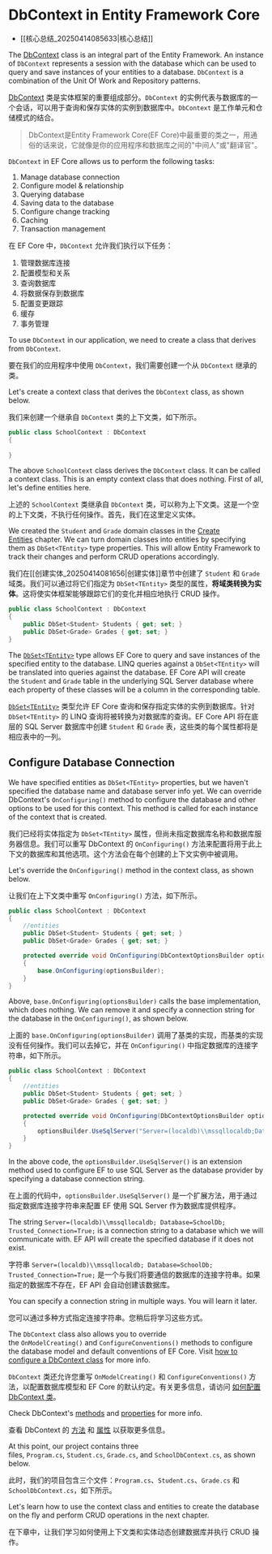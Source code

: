 # DbContext in Entity Framework Core

- [[核心总结_20250414085633|核心总结]]

The [DbContext](https://learn.microsoft.com/en-us/dotnet/api/microsoft.entityframeworkcore.dbcontext) class is an integral part of the Entity Framework. An instance of `DbContext` represents a session with the database which can be used to query and save instances of your entities to a database. `DbContext` is a combination of the Unit Of Work and Repository patterns.

[DbContext](https://learn.microsoft.com/en-us/dotnet/api/microsoft.entityframeworkcore.dbcontext) 类是实体框架的重要组成部分。`DbContext` 的实例代表与数据库的一个会话，可以用于查询和保存实体的实例到数据库中。`DbContext` 是工作单元和仓储模式的结合。

> DbContext是Entity Framework Core(EF Core)中最重要的类之一，用通俗的话来说，它就像是你的应用程序和数据库之间的"中间人"或"翻译官"。

`DbContext` in EF Core allows us to perform the following tasks:

1.  Manage database connection
2.  Configure model & relationship
3.  Querying database
4.  Saving data to the database
5.  Configure change tracking
6.  Caching
7.  Transaction management

在 EF Core 中，`DbContext` 允许我们执行以下任务：

1. 管理数据库连接
2. 配置模型和关系
3. 查询数据库
4. 将数据保存到数据库
5. 配置变更跟踪
6. 缓存
7. 事务管理

To use `DbContext` in our application, we need to create a class that derives from `DbContext`.

要在我们的应用程序中使用 `DbContext`，我们需要创建一个从 `DbContext` 继承的类。

Let's create a context class that derives the `DbContext` class, as shown below.

我们来创建一个继承自 `DbContext` 类的上下文类，如下所示。

```csharp
public class SchoolContext : DbContext
{   
  
} 

```

The above `SchoolContext` class derives the `DbContext` class. It can be called a context class. This is an empty context class that does nothing. First of all, let's define entities here.

上述的 `SchoolContext` 类继承自 `DbContext` 类，可以称为上下文类。这是一个空的上下文类，不执行任何操作。首先，我们在这里定义实体。

We created the `Student` and `Grade` domain classes in the [Create Entities](https://www.entityframeworktutorial.net/efcore/create-entities.aspx) chapter. We can turn domain classes into entities by specifying them as `DbSet<TEntity>` type properties. This will allow Entity Framework to track their changes and perform CRUD operations accordingly.

我们在[[创建实体_20250414081656|创建实体]]章节中创建了 `Student` 和 `Grade` 域类。我们可以通过将它们指定为 `DbSet<TEntity>` 类型的属性，**将域类转换为实体**。这将使实体框架能够跟踪它们的变化并相应地执行 CRUD 操作。

```csharp
public class SchoolContext : DbContext
{     
    public DbSet<Student> Students { get; set; }
    public DbSet<Grade> Grades { get; set; }
} 
```

The [`DbSet<TEntity>`](https://learn.microsoft.com/en-us/dotnet/api/microsoft.entityframeworkcore.dbset-1) type allows EF Core to query and save instances of the specified entity to the database. LINQ queries against a `DbSet<TEntity>` will be translated into queries against the database. EF Core API will create the `Student` and `Grade` table in the underlying SQL Server database where each property of these classes will be a column in the corresponding table.

[`DbSet<TEntity>`](https://learn.microsoft.com/en-us/dotnet/api/microsoft.entityframeworkcore.dbset-1) 类型允许 EF Core 查询和保存指定实体的实例到数据库。针对 `DbSet<TEntity>` 的 LINQ 查询将被转换为对数据库的查询。EF Core API 将在底层的 SQL Server 数据库中创建 `Student` 和 `Grade` 表，这些类的每个属性都将是相应表中的一列。

## Configure Database Connection

We have specified entities as `DbSet<TEntity>` properties, but we haven't specified the database name and database server info yet. We can override DbContext's `OnConfiguring()` method to configure the database and other options to be used for this context. This method is called for each instance of the context that is created.

我们已经将实体指定为 `DbSet<TEntity>` 属性，但尚未指定数据库名称和数据库服务器信息。我们可以重写 DbContext 的 `OnConfiguring()` 方法来配置将用于此上下文的数据库和其他选项。这个方法会在每个创建的上下文实例中被调用。

Let's override the `OnConfiguring()` method in the context class, as shown below.

让我们在上下文类中重写 `OnConfiguring()` 方法，如下所示。

```csharp
public class SchoolContext : DbContext
{       
    //entities
    public DbSet<Student> Students { get; set; }
    public DbSet<Grade> Grades { get; set; }

    protected override void OnConfiguring(DbContextOptionsBuilder optionsBuilder)
    {
        base.OnConfiguring(optionsBuilder);
    }
} 
```

Above, `base.OnConfiguring(optionsBuilder)` calls the base implementation, which does nothing. We can remove it and specify a connection string for the database in the `OnConfiguring()`, as shown below.

上面的 `base.OnConfiguring(optionsBuilder)` 调用了基类的实现，而基类的实现没有任何操作。我们可以去掉它，并在 `OnConfiguring()` 中指定数据库的连接字符串，如下所示。

```csharp
public class SchoolContext : DbContext
{       
    //entities
    public DbSet<Student> Students { get; set; }
    public DbSet<Grade> Grades { get; set; }

    protected override void OnConfiguring(DbContextOptionsBuilder optionsBuilder)
    {
        optionsBuilder.UseSqlServer("Server=(localdb)\\mssqllocaldb;Database=SchoolDb;Trusted_Connection=True;");
    }
} 
```

In the above code, the `optionsBuilder.UseSqlServer()` is an extension method used to configure EF to use SQL Server as the database provider by specifying a database connection string.

在上面的代码中，`optionsBuilder.UseSqlServer()` 是一个扩展方法，用于通过指定数据库连接字符串来配置 EF 使用 SQL Server 作为数据库提供程序。

The string `Server=(localdb)\\mssqllocaldb; Database=SchoolDb; Trusted_Connection=True;` is a connection string to a database which we will communicate with. EF API will create the specified database if it does not exist.

字符串 `Server=(localdb)\\mssqllocaldb; Database=SchoolDb; Trusted_Connection=True;` 是一个与我们将要通信的数据库的连接字符串。如果指定的数据库不存在，EF API 会自动创建该数据库。

You can specify a connection string in multiple ways. You will learn it later.

您可以通过多种方式指定连接字符串。您稍后将学习这些方式。

The `DbContext` class also allows you to override the `OnModelCreating()` and `ConfigureConventions()` methods to configure the database model and default conventions of EF Core. Visit [how to configure a DbContext class](https://learn.microsoft.com/en-us/ef/core/dbcontext-configuration/) for more info.

`DbContext` 类还允许您重写 `OnModelCreating()` 和 `ConfigureConventions()` 方法，以配置数据库模型和 EF Core 的默认约定。有关更多信息，请访问 [如何配置 DbContext 类](https://learn.microsoft.com/zh-cn/ef/core/dbcontext-configuration/)。

Check DbContext's [methods](https://learn.microsoft.com/en-us/dotnet/api/microsoft.entityframeworkcore.dbcontext?#methods) and [properties](https://learn.microsoft.com/en-us/dotnet/api/microsoft.entityframeworkcore.dbcontext?#properties) for more info.

查看 DbContext 的 [方法](https://learn.microsoft.com/zh-cn/dotnet/api/microsoft.entityframeworkcore.dbcontext?#methods) 和 [属性](https://learn.microsoft.com/zh-cn/dotnet/api/microsoft.entityframeworkcore.dbcontext?#properties) 以获取更多信息。

At this point, our project contains three files, `Program.cs`, `Student.cs`, `Grade.cs`, and `SchoolDbContext.cs`, as shown below.

此时，我们的项目包含三个文件：`Program.cs`、`Student.cs`、`Grade.cs` 和 `SchoolDbContext.cs`，如下所示。

Let's learn how to use the context class and entities to create the database on the fly and perform CRUD operations in the next chapter.

在下章中，让我们学习如何使用上下文类和实体动态创建数据库并执行 CRUD 操作。